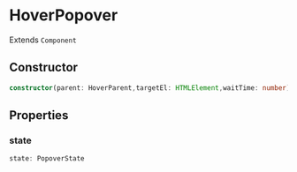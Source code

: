 # HoverPopover

Extends `Component`

## Constructor

```ts
constructor(parent: HoverParent,targetEl: HTMLElement,waitTime: number);
```

## Properties

### state

```ts
state: PopoverState
```
